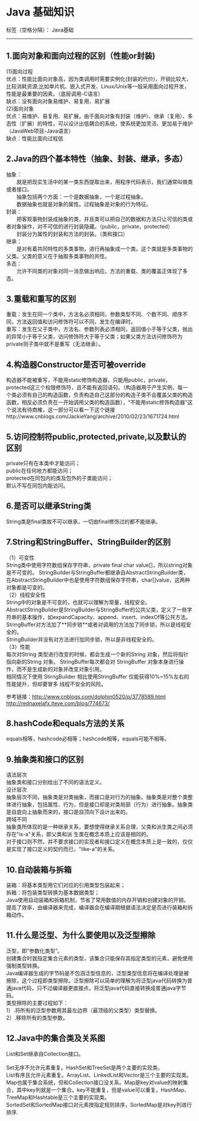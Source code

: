 ﻿# Java 基础知识

标签（空格分隔）： Java基础

---

<h2>1.面向对象和面向过程的区别（性能or封装)</h2>
(1)面向过程</br>         
优点：性能比面向对象高，因为类调用时需要实例化(封装的代价)，开销比较大，比较消耗资源;比如单片机、嵌入式开发、Linux/Unix等一般采用面向过程开发，性能是最重要的因素。（底层调用-C语言）</br>
缺点：没有面向对象易维护、易复用、易扩展</br>
(2)面向对象</br>
优点：易维护、易复用、易扩展，由于面向对象有封装（维护）、继承（复用）、多态性（扩展）的特性，可以设计出低耦合的系统，使系统更加灵活、更加易于维护（JavaWeb项目-Java语言）</br>
缺点：性能比面向过程低</br>

<h2>2.Java的四个基本特性（抽象、封装、继承，多态）</h2>
抽象：</br>
　　就是把现实生活中的某一类东西提取出来，用程序代码表示，我们通常叫做类或者接口。</br>
　　抽象包括两个方面：一个是数据抽象，一个是过程抽象。</br>
　　数据抽象也就是对象的属性。过程抽象是对象的行为特征。</br>
封装：</br>
　　把客观事物封装成抽象的类，并且类可以把自己的数据和方法只让可信的类或者对象操作，对不可信的进行封装隐藏。（public，private，protected）</br>
　　封装分为属性的封装和方法的封装。（类和接口）</br>
继承：</br>
　　是对有着共同特性的多类事物，进行再抽象成一个类。这个类就是多类事物的父类。父类的意义在于抽取多类事物的共性。</br>
多态：</br>
　　允许不同类的对象对同一消息做出响应。方法的重载、类的覆盖正体现了多态。</br>

<h2>3.重载和重写的区别</h2>

重载：发生在同一个类中，方法名必须相同，参数类型不同、个数不同、顺序不同，方法返回值和访问修饰符可以不同，发生在编译时。</br>
重写：发生在父子类中，方法名、参数列表必须相同，返回值小于等于父类，抛出的异常小于等于父类，访问修饰符大于等于父类；如果父类方法访问修饰符为private则子类中就不是重写（无法继承）。</br>

<h2>4.构造器Constructor是否可被override</h2>
构造器不能被重写，不能用static修饰构造器，只能用public，private，protected这三个权限修饰符，且不能有返回语句。（构造器用于产生实例，每一个类必须有自己的构造函数，负责构造自己这部分的构造子类不会覆盖父类的构造函数，相反必须负责在一开始调用父类的构造函数），“不能用static修饰构造器”这个说法有待商榷，这一部分可以看一下这个链接http://www.cnblogs.com/JackieYang/archive/2010/02/23/1671724.html</br>

<h2>5.访问控制符public,protected,private,以及默认的区别</h2>
private只有在本类中才能访问；</br>
public在任何地方都能访问；</br>
protected在同包内的类及包外的子类能访问；</br>
默认不写在同包内能访问。</br>


<h2>6.是否可以继承String类</h2>
String类是final类故不可以继承，一切由final修饰过的都不能继承。

<h2>7.String和StringBuffer、StringBuilder的区别</h2>
（1）可变性</br>
String类中使用字符数组保存字符串，private final char value[]，所以string对象是不可变的。
StringBuilder与StringBuffer都继承自AbstractStringBuilder类，在AbstractStringBuilder中也是使用字符数组保存字符串，char[]value，这两种对象都是可变的。</br>
（2）线程安全性</br>
String中的对象是不可变的，也就可以理解为常量，线程安全。</br>
AbstractStringBuilder是StringBuilder与StringBuffer的公共父类，定义了一些字符串的基本操作，如expandCapacity、append、insert、indexOf等公共方法。</br>
StringBuffer对方法加了**同步锁**或者对调用的方法加了同步锁，所以是线程安全的。</br>
StringBuilder并没有对方法进行加同步锁，所以是非线程安全的。</br>
（3）性能</br>
每次对String 类型进行改变的时候，都会生成一个新的String 对象，然后将指针指向新的String 对象。
StringBuffer每次都会对 StringBuffer 对象本身进行操作，而不是生成新的对象并改变对象引用。</br>
相同情况下使用 StirngBuilder 相比使用StringBuffer 仅能获得10%~15%左右的性能提升，但却要冒多
线程不安全的风险。</br>


参考链接：http://www.cnblogs.com/dolphin0520/p/3778589.html   </br>
         http://rednaxelafx.iteye.com/blog/774673/

<h2>8.hashCode和equals方法的关系</h2>
equals相等，hashcode必相等；hashcode相等，equals可能不相等。


<h2>9.抽象类和接口的区别</h2>
语法层次</br>
抽象类和接口分别给出了不同的语法定义。</br>
设计层次</br>
抽象层次不同，抽象类是对类抽象，而接口是对行为的抽象。抽象类是对整个类整体进行抽象，包括属性、行为，但是接口却是对类局部（行为）进行抽象。抽象类是自底向上抽象而来的，接口是自顶向下设计出来的。</br>
跨域不同</br>
抽象类所体现的是一种继承关系，要想使得继承关系合理，父类和派生类之间必须存在"is-a"关系，即父类和派
生类在概念本质上应该是相同的。</br>
对于接口则不然，并不要求接口的实现者和接口定义在概念本质上是一致的，仅仅是实现了接口定义的契约而已，"like-a"的关系。</br>

<h2>10.自动装箱与拆箱</h2>
装箱：将基本类型用它们对应的引用类型包装起来；</br>
拆箱：将包装类型转换为基本数据类型；</br>
Java使用自动装箱和拆箱机制，节省了常用数值的内存开销和创建对象的开销，提高了效率，由编译器来完成，编译器会在编译期根据语法决定是否进行装箱和拆箱动作。</br>


<h2>11.什么是泛型、为什么要使用以及泛型擦除</h2>

泛型，即“参数化类型”。</br>
创建集合时就指定集合元素的类型，该集合只能保存其指定类型的元素，避免使用强制类型转换。</br>
Java编译器生成的字节码是不包涵泛型信息的，泛型类型信息将在编译处理是被擦除，这个过程即类型擦除。泛型擦除可以简单的理解为将泛型java代码转换为普通java代码，只不过编译器更直接点，将泛型java代码直接转换成普通java字节码。</br>
类型擦除的主要过程如下：</br>
1）.将所有的泛型参数用其最左边界（最顶级的父类型）类型替换。</br>
2）.移除所有的类型参数。</br>

<h2>12.Java中的集合类及关系图</h2>
List和Set继承自Collection接口。</br></br>
Set无序不允许元素重复。HashSet和TreeSet是两个主要的实现类。</br>
List有序且允许元素重复。ArrayList、LinkedList和Vector是三个主要的实现类。</br>
Map也属于集合系统，但和Collection接口没关系。Map是key对value的映射集合，其中key列就是一个集合。key不能重复，但是value可以重复。HashMap、TreeMap和Hashtable是三个主要的实现类。</br>
SortedSet和SortedMap接口对元素按指定规则排序，SortedMap是对key列进行排序.</br>



